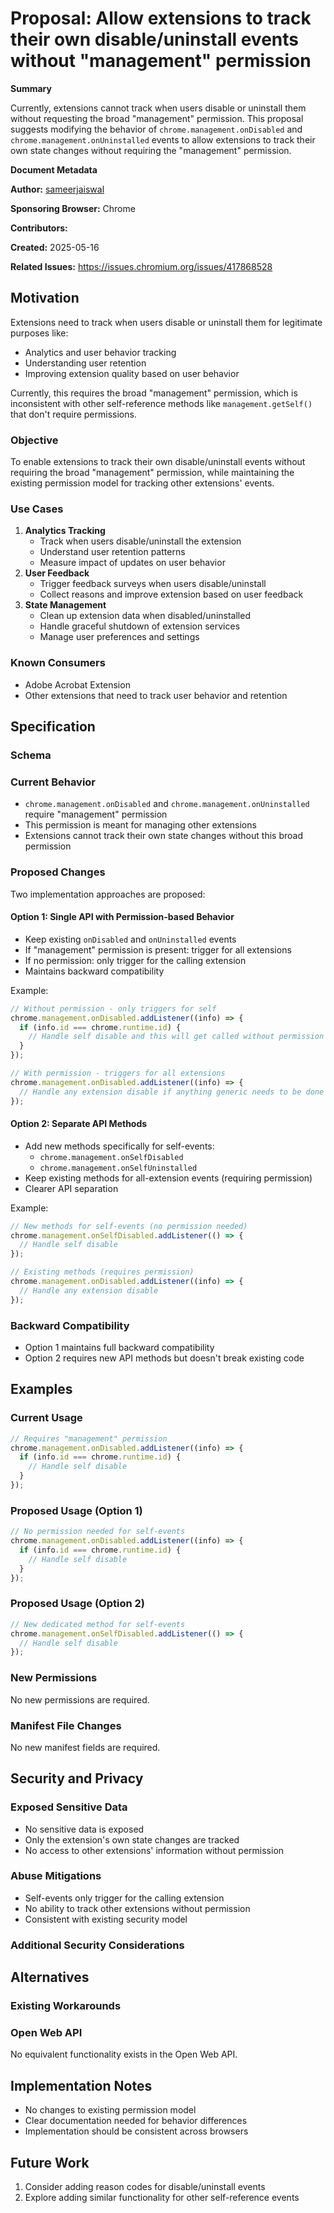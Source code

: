 # Proposal: Allow extensions to track their own disable/uninstall events without "management" permission

**Summary**

Currently, extensions cannot track when users disable or uninstall them without requesting the broad "management" permission. This proposal suggests modifying the behavior of `chrome.management.onDisabled` and `chrome.management.onUninstalled` events to allow extensions to track their own state changes without requiring the "management" permission.

**Document Metadata**

**Author:** [sameerjaiswal](https://github.com/jaissam10)

**Sponsoring Browser:** Chrome

**Contributors:** 

**Created:** 2025-05-16

**Related Issues:** https://issues.chromium.org/issues/417868528

## Motivation
Extensions need to track when users disable or uninstall them for legitimate purposes like:
- Analytics and user behavior tracking
- Understanding user retention
- Improving extension quality based on user behavior

Currently, this requires the broad "management" permission, which is inconsistent with other self-reference methods like `management.getSelf()` that don't require permissions.
### Objective
To enable extensions to track their own disable/uninstall events without requiring the broad "management" permission, while maintaining the existing permission model for tracking other extensions' events.

### Use Cases
1. **Analytics Tracking**
   - Track when users disable/uninstall the extension
   - Understand user retention patterns
   - Measure impact of updates on user behavior
2. **User Feedback**
   - Trigger feedback surveys when users disable/uninstall
   - Collect reasons and improve extension based on user feedback
3. **State Management**
   - Clean up extension data when disabled/uninstalled
   - Handle graceful shutdown of extension services
   - Manage user preferences and settings

### Known Consumers
- Adobe Acrobat Extension
- Other extensions that need to track user behavior and retention

## Specification

### Schema
### Current Behavior
- `chrome.management.onDisabled` and `chrome.management.onUninstalled` require "management" permission
- This permission is meant for managing other extensions
- Extensions cannot track their own state changes without this broad permission

### Proposed Changes
Two implementation approaches are proposed:

#### Option 1: Single API with Permission-based Behavior
- Keep existing `onDisabled` and `onUninstalled` events
- If "management" permission is present: trigger for all extensions
- If no permission: only trigger for the calling extension
- Maintains backward compatibility

Example:
```javascript
// Without permission - only triggers for self
chrome.management.onDisabled.addListener((info) => {
  if (info.id === chrome.runtime.id) {
    // Handle self disable and this will get called without permission
  }
});

// With permission - triggers for all extensions
chrome.management.onDisabled.addListener((info) => {
  // Handle any extension disable if anything generic needs to be done but that needs permision
});
```

#### Option 2: Separate API Methods
- Add new methods specifically for self-events:
  - `chrome.management.onSelfDisabled`
  - `chrome.management.onSelfUninstalled`
- Keep existing methods for all-extension events (requiring permission)
- Clearer API separation

Example:
```javascript
// New methods for self-events (no permission needed)
chrome.management.onSelfDisabled.addListener(() => {
  // Handle self disable
});

// Existing methods (requires permission)
chrome.management.onDisabled.addListener((info) => {
  // Handle any extension disable
});
```


### Backward Compatibility
- Option 1 maintains full backward compatibility
- Option 2 requires new API methods but doesn't break existing code

## Examples
### Current Usage
```javascript
// Requires "management" permission
chrome.management.onDisabled.addListener((info) => {
  if (info.id === chrome.runtime.id) {
    // Handle self disable
  }
});
```

### Proposed Usage (Option 1)
```javascript
// No permission needed for self-events
chrome.management.onDisabled.addListener((info) => {
  if (info.id === chrome.runtime.id) {
    // Handle self disable
  }
});
```

### Proposed Usage (Option 2)
```javascript
// New dedicated method for self-events
chrome.management.onSelfDisabled.addListener(() => {
  // Handle self disable
});
```

### New Permissions
No new permissions are required.

### Manifest File Changes
No new manifest fields are required.

## Security and Privacy
### Exposed Sensitive Data
- No sensitive data is exposed
- Only the extension's own state changes are tracked
- No access to other extensions' information without permission

### Abuse Mitigations
- Self-events only trigger for the calling extension
- No ability to track other extensions without permission
- Consistent with existing security model


### Additional Security Considerations


## Alternatives
### Existing Workarounds

### Open Web API
No equivalent functionality exists in the Open Web API.

## Implementation Notes

- No changes to existing permission model
- Clear documentation needed for behavior differences
- Implementation should be consistent across browsers

## Future Work
1. Consider adding reason codes for disable/uninstall events
2. Explore adding similar functionality for other self-reference events

